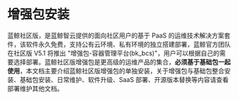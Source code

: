 # 增强包安装

蓝鲸社区版，是蓝鲸智云提供的面向社区用户的基于 PaaS 的运维技术解决方案套件，该软件永久免费，支持公有云环境、私有环境的独立搭建部署，蓝鲸官方团队在社区版 V5.1 将推出 "增强包-容器管理平台(bk_bcs)"，用户可以根据自己的需要选择部署。蓝鲸社区版增强包是更高级的运维产品的集合，**必须基于基础包一起使用**，本文档主要介绍蓝鲸社区版增强包的单独安装，关于增强包与基础包整合安装、基础包安装、日常维护、软件升级、SaaS 部署、开源版本替换等内容请查看部署维护其他文档。
